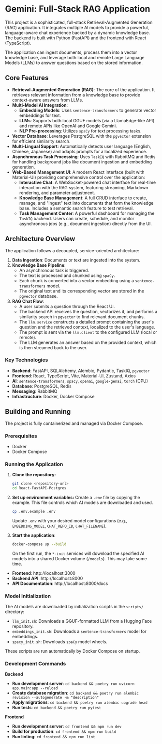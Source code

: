 # Gemini: Full-Stack RAG Application

This project is a sophisticated, full-stack Retrieval-Augmented Generation (RAG) application. It integrates multiple AI models to provide a powerful, language-aware chat experience backed by a dynamic knowledge base. The backend is built with Python (FastAPI) and the frontend with React (TypeScript).

The application can ingest documents, process them into a vector knowledge base, and leverage both local and remote Large Language Models (LLMs) to answer questions based on the stored information.

## Core Features

- **Retrieval-Augmented Generation (RAG)**: The core of the application. It retrieves relevant information from a knowledge base to provide context-aware answers from LLMs.
- **Multi-Model AI Integration**:
    - **Embedding Models**: Uses `sentence-transformers` to generate vector embeddings for text.
    - **LLMs**: Supports both local GGUF models (via a LlamaEdge-like API) and remote APIs like OpenAI and Google Gemini.
    - **NLP Pre-processing**: Utilizes `spaCy` for text processing tasks.
- **Vector Database**: Leverages PostgreSQL with the `pgvector` extension for efficient similarity search.
- **Multi-Lingual Support**: Automatically detects user language (English, Chinese, Japanese) and adapts prompts for a localized experience.
- **Asynchronous Task Processing**: Uses `TaskIQ` with RabbitMQ and Redis for handling background jobs like document ingestion and embedding generation.
- **Web-Based Management UI**: A modern React interface (built with Material-UI) providing comprehensive control over the application:
    - **Interactive Chat**: A WebSocket-powered chat interface for real-time interaction with the RAG system, featuring streaming, Markdown rendering, and parameter adjustment.
    - **Knowledge Base Management**: A full CRUD interface to create, manage, and "ingest" text into documents that form the knowledge base. Includes a semantic search feature to test retrieval.
    - **Task Management Center**: A powerful dashboard for managing the `TaskIQ` backend. Users can create, schedule, and monitor asynchronous jobs (e.g., document ingestion) directly from the UI.

## Architecture Overview

The application follows a decoupled, service-oriented architecture:

1.  **Data Ingestion**: Documents or text are ingested into the system.
2.  **Knowledge Base Pipeline**:
    - An asynchronous task is triggered.
    - The text is processed and chunked using `spaCy`.
    - Each chunk is converted into a vector embedding using a `sentence-transformers` model.
    - The original text and its corresponding vector are stored in the `pgvector` database.
3.  **RAG Chat Flow**:
    - A user submits a question through the React UI.
    - The backend API receives the question, vectorizes it, and performs a similarity search in `pgvector` to find relevant document chunks.
    - The `llm.service` constructs a detailed prompt containing the user's question and the retrieved context, localized to the user's language.
    - The prompt is sent via the `llm.client` to the configured LLM (local or remote).
    - The LLM generates an answer based on the provided context, which is then streamed back to the user.

### Key Technologies

- **Backend**: FastAPI, SQLAlchemy, Alembic, Pydantic, TaskIQ, `pgvector`
- **Frontend**: React, TypeScript, Vite, Material-UI, Zustand, Axios
- **AI**: `sentence-transformers`, `spacy`, `openai`, `google-genai`, `torch` (CPU)
- **Database**: PostgreSQL, Redis
- **Messaging**: RabbitMQ
- **Infrastructure**: Docker, Docker Compose

## Building and Running

The project is fully containerized and managed via Docker Compose.

### Prerequisites

- Docker
- Docker Compose

### Running the Application

1.  **Clone the repository:**
    ```bash
    git clone <repository-url>
    cd React-FastAPI-Postgres
    ```

2.  **Set up environment variables:**
    Create a `.env` file by copying the example. This file controls which AI models are downloaded and used.
    ```bash
    cp .env.example .env
    ```
    Update `.env` with your desired model configurations (e.g., `EMBEDDING_MODEL`, `CHAT_REPO_ID`, `CHAT_FILENAME`).

3.  **Start the application:**
    ```bash
    docker-compose up --build
    ```
    On the first run, the `*-init` services will download the specified AI models into a shared Docker volume (`/models`). This may take some time.

- **Frontend**: http://localhost:3000
- **Backend API**: http://localhost:8000
- **API Documentation**: http://localhost:8000/docs

### Model Initialization

The AI models are downloaded by initialization scripts in the `scripts/` directory:
- `llm_init.sh`: Downloads a GGUF-formatted LLM from a Hugging Face repository.
- `embeddings_init.sh`: Downloads a `sentence-transformers` model for embeddings.
- `spacy_init.sh`: Downloads `spaCy` model wheels.

These scripts are run automatically by Docker Compose on startup.

### Development Commands

**Backend**

- **Run development server**: `cd backend && poetry run uvicorn app.main:app --reload`
- **Create database migration**: `cd backend && poetry run alembic revision --autogenerate -m "description"`
- **Apply migrations**: `cd backend && poetry run alembic upgrade head`
- **Run tests**: `cd backend && poetry run pytest`

**Frontend**

- **Run development server**: `cd frontend && npm run dev`
- **Build for production**: `cd frontend && npm run build`
- **Run linting**: `cd frontend && npm run lint`
